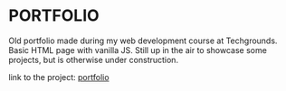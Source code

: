 # PORTFOLIO
Old portfolio made during my web development course at Techgrounds. Basic HTML page with vanilla JS. Still up in the air to showcase some projects, but is otherwise under construction.

link to the project: [portfolio](https://portfolio-manon-heijmans.netlify.app)